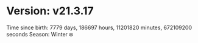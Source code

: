 # Version: v21.3.17
Time since birth: 7779 days, 186697 hours, 11201820 minutes, 672109200 seconds
Season: Winter ❄️

